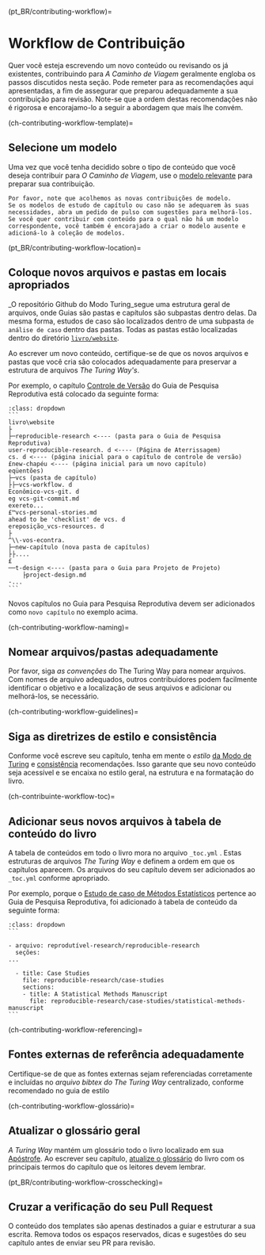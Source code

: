 (pt_BR/contributing-workflow)=
# Workflow de Contribuição

Quer você esteja escrevendo um novo conteúdo ou revisando os já existentes, contribuindo para _A Caminho de Viagem_ geralmente engloba os passos discutidos nesta seção. Pode remeter para as recomendações aqui apresentadas, a fim de assegurar que preparou adequadamente a sua contribuição para revisão. Note-se que a ordem destas recomendações não é rigorosa e encorajamo-lo a seguir a abordagem que mais lhe convém.

(ch-contributing-workflow-template)=
## Selecione um modelo

Uma vez que você tenha decidido sobre o tipo de conteúdo que você deseja contribuir para _O Caminho de Viagem_, use o [modelo relevante](https://github.com/alan-turing-institute/the-turing-way/tree/main/book/templates) para preparar sua contribuição.

```{note}
Por favor, note que acolhemos as novas contribuições de modelo.
Se os modelos de estudo de capítulo ou caso não se adequarem às suas necessidades, abra um pedido de pulso com sugestões para melhorá-los.
Se você quer contribuir com conteúdo para o qual não há um modelo correspondente, você também é encorajado a criar o modelo ausente e adicioná-lo à coleção de modelos.
```

(pt_BR/contributing-workflow-location)=
## Coloque novos arquivos e pastas em locais apropriados

_O repositório Github do Modo Turing_segue uma estrutura geral de arquivos, onde Guias são pastas e capítulos são subpastas dentro delas. Da mesma forma, estudos de caso são localizados dentro de uma subpasta `de análise de caso` dentro das pastas. Todas as pastas estão localizadas dentro do diretório [`livro/website`](https://github.com/alan-turing-institute/the-turing-way/tree/main/book/website).

Ao escrever um novo conteúdo, certifique-se de que os novos arquivos e pastas que você cria são colocados adequadamente para preservar a estrutura de arquivos _The Turing Way's_.

Por exemplo, o capítulo [Controle de Versão](https://the-turing-way.netlify.app/reproducible-research/vcs.html) do Guia de Pesquisa Reprodutiva está colocado da seguinte forma:

````{admonition} Adding new files and folders
:class: dropdown
```
livro\website
├
├─reproducible-research <---- (pasta para o Guia de Pesquisa Reprodutiva)
user-reproducible-research. d <---- (Página de Aterrissagem)
cs. d <---- (página inicial para o capítulo de controle de versão)
£new-chapéu <---- (página inicial para um novo capítulo)
eqüentões)
├─vcs (pasta de capítulo)
├├─vcs-workflow. d
Econômico-vcs-git. d
eg vcs-git-commit.md
exereto...
£™vcs-personal-stories.md
ahead to be 'checklist' de vcs. d
ereposição_vcs-resources. d
├
^\\-vos-econtra.
├─new-capítulo (nova pasta de capítulos)
├├....
£    
──t-design <---- (pasta para o Guia para Projeto de Projeto)
    ├project-design.md
-...
```
````

Novos capítulos no Guia para Pesquisa Reprodutiva devem ser adicionados como `novo capítulo` no exemplo acima.

(ch-contributing-workflow-naming)=
## Nomear arquivos/pastas adequadamente

Por favor, siga _as convenções_ do The Turing Way para nomear arquivos. Com nomes de arquivo adequados, outros contribuidores podem facilmente identificar o objetivo e a localização de seus arquivos e adicionar ou melhorá-los, se necessário.

(ch-contributing-workflow-guidelines)=
## Siga as diretrizes de estilo e consistência

Conforme você escreve seu capítulo, tenha em mente o _estilo_ [da Modo de Turing](https://the-turing-way.netlify.app/community-handbook/style.html) e [consistência](https://the-turing-way.netlify.app/community-handbook/consistency.html) recomendações. Isso garante que seu novo conteúdo seja acessível e se encaixa no estilo geral, na estrutura e na formatação do livro.

(ch-contribuinte-workflow-toc)=
## Adicionar seus novos arquivos à tabela de conteúdo do livro

A tabela de conteúdos em todo o livro mora no arquivo `_toc.yml` [](https://github.com/alan-turing-institute/the-turing-way/blob/main/book/website/_toc.yml). Estas estruturas de arquivos _The Turing Way_ e definem a ordem em que os capítulos aparecem. Os arquivos do seu capítulo devem ser adicionados ao `_toc.yml` conforme apropriado.

Por exemplo, porque o [Estudo de caso de Métodos Estatísticos](https://the-turing-way.netlify.app/reproducible-research/case-studies/statistical-methods-manuscript.html) pertence ao Guia de Pesquisa Reprodutiva, foi adicionado à tabela de conteúdo da seguinte forma:

````{admonition} Updating the book-wide table of contents
:class: dropdown
```

- arquivo: reprodutível-research/reproducible-research
  seções:
...

  - title: Case Studies
    file: reproducible-research/case-studies
    sections:
    - title: A Statistical Methods Manuscript
      file: reproducible-research/case-studies/statistical-methods-manuscript
```

````

(ch-contributing-workflow-referencing)=
## Fontes externas de referência adequadamente

Certifique-se de que as fontes externas sejam referenciadas corretamente e incluídas no _arquivo bibtex do The Turing Way_ centralizado, conforme recomendado no guia de estilo [](https://the-turing-way.netlify.app/community-handbook/style/style-citing.html)

(ch-contributing-workflow-glossário)=
## Atualizar o glossário geral

_A Turing Way_ mantém um glossário todo o livro localizado em sua [Apóstrofe](https://the-turing-way.netlify.app/afterword/glossary.html). Ao escrever seu capítulo, [atualize o glossário](https://the-turing-way.netlify.app/community-handbook/style/style-more-styling.html) do livro com os principais termos do capítulo que os leitores devem lembrar.

(pt_BR/contributing-workflow-crosschecking)=
## Cruzar a verificação do seu Pull Request

O conteúdo dos templates são apenas destinados a guiar e estruturar a sua escrita. Remova todos os espaços reservados, dicas e sugestões do seu capítulo antes de enviar seu PR para revisão.
